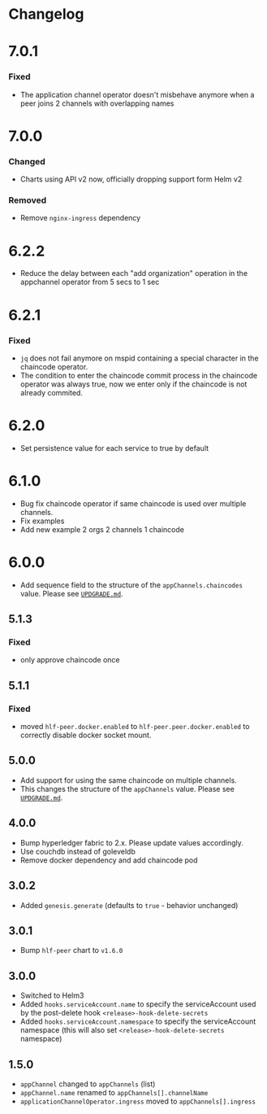# Changelog

# 7.0.1
### Fixed
- The application channel operator doesn't misbehave anymore when a peer joins 2 channels with overlapping names

# 7.0.0
### Changed
- Charts using API v2 now, officially dropping support form Helm v2
### Removed
- Remove `nginx-ingress` dependency

# 6.2.2

- Reduce the delay between each "add organization" operation in the appchannel operator from 5 secs to 1 sec

# 6.2.1
### Fixed
- `jq` does not fail anymore on mspid containing a special character in the chaincode operator.
- The condition to enter the chaincode commit process in the chaincode operator was always true, now we enter only if the chaincode is not already commited.

# 6.2.0

- Set persistence value for each service to true by default

# 6.1.0

- Bug fix chaincode operator if same chaincode is used over multiple channels.
- Fix examples
- Add new example 2 orgs 2 channels 1 chaincode

# 6.0.0

- Add sequence field to the structure of the `appChannels.chaincodes` value. Please see [`UPDGRADE.md`](./UPGRADE.md).

## 5.1.3

### Fixed
- only approve chaincode once

## 5.1.1

### Fixed
- moved `hlf-peer.docker.enabled` to `hlf-peer.peer.docker.enabled` to correctly disable docker socket mount.

## 5.0.0

- Add support for using the same chaincode on multiple channels.
- This changes the structure of the `appChannels` value. Please see [`UPDGRADE.md`](./UPGRADE.md).

## 4.0.0

- Bump hyperledger fabric to 2.x. Please update values accordingly.
- Use couchdb instead of goleveldb
- Remove docker dependency and add chaincode pod

## 3.0.2

- Added `genesis.generate` (defaults to `true` - behavior unchanged)

## 3.0.1

- Bump `hlf-peer` chart to `v1.6.0`

## 3.0.0

- Switched to Helm3
- Added `hooks.serviceAccount.name` to specify the serviceAccount used by the post-delete hook `<release>-hook-delete-secrets`
- Added `hooks.serviceAccount.namespace` to specify the serviceAccount namespace (this will also set `<release>-hook-delete-secrets` namespace)

## 1.5.0

- `appChannel` changed to `appChannels` (list)
- `appChannel.name` renamed to `appChannels[].channelName`
- `applicationChannelOperator.ingress` moved to `appChannels[].ingress`
